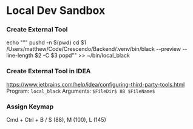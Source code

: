# Local Dev Sandbox

### Create External Tool
echo """
pushd -n $(pwd)
cd $1
/Users/matthew/Code/Crescendo/Backend/.venv/bin/black --preview --line-length $2 -C $3
popd"" >> ~/bin/local_black

### Create External Tool in IDEA
https://www.jetbrains.com/help/idea/configuring-third-party-tools.html
Program: `local_black`
Arguments: `$FileDir$ 88 $FileName$`

### Assign Keymap
Cmd + Ctrl + B / S (88), M (100), L (145)
